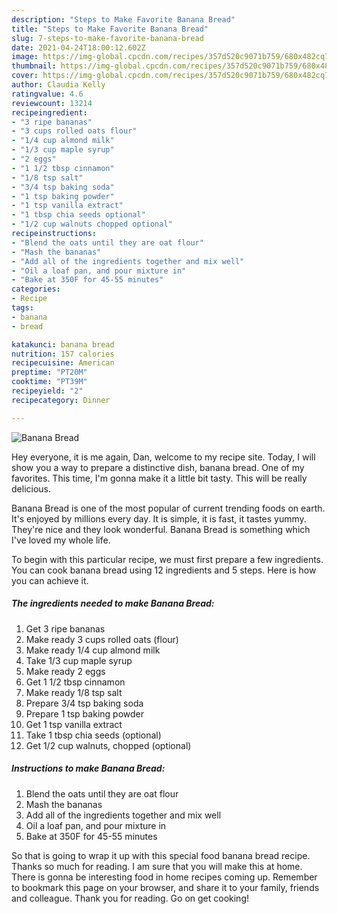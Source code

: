 ```yaml
---
description: "Steps to Make Favorite Banana Bread"
title: "Steps to Make Favorite Banana Bread"
slug: 7-steps-to-make-favorite-banana-bread
date: 2021-04-24T18:00:12.602Z
image: https://img-global.cpcdn.com/recipes/357d520c9071b759/680x482cq70/banana-bread-recipe-main-photo.jpg
thumbnail: https://img-global.cpcdn.com/recipes/357d520c9071b759/680x482cq70/banana-bread-recipe-main-photo.jpg
cover: https://img-global.cpcdn.com/recipes/357d520c9071b759/680x482cq70/banana-bread-recipe-main-photo.jpg
author: Claudia Kelly
ratingvalue: 4.6
reviewcount: 13214
recipeingredient:
- "3 ripe bananas"
- "3 cups rolled oats flour"
- "1/4 cup almond milk"
- "1/3 cup maple syrup"
- "2 eggs"
- "1 1/2 tbsp cinnamon"
- "1/8 tsp salt"
- "3/4 tsp baking soda"
- "1 tsp baking powder"
- "1 tsp vanilla extract"
- "1 tbsp chia seeds optional"
- "1/2 cup walnuts chopped optional"
recipeinstructions:
- "Blend the oats until they are oat flour"
- "Mash the bananas"
- "Add all of the ingredients together and mix well"
- "Oil a loaf pan, and pour mixture in"
- "Bake at 350F for 45-55 minutes"
categories:
- Recipe
tags:
- banana
- bread

katakunci: banana bread 
nutrition: 157 calories
recipecuisine: American
preptime: "PT20M"
cooktime: "PT39M"
recipeyield: "2"
recipecategory: Dinner

---
```



![Banana Bread](https://img-global.cpcdn.com/recipes/357d520c9071b759/680x482cq70/banana-bread-recipe-main-photo.jpg)

Hey everyone, it is me again, Dan, welcome to my recipe site. Today, I will show you a way to prepare a distinctive dish, banana bread. One of my favorites. This time, I'm gonna make it a little bit tasty. This will be really delicious.

Banana Bread is one of the most popular of current trending foods on earth. It's enjoyed by millions every day. It is simple, it is fast, it tastes yummy. They're nice and they look wonderful. Banana Bread is something which I've loved my whole life.




To begin with this particular recipe, we must first prepare a few ingredients. You can cook banana bread using 12 ingredients and 5 steps. Here is how you can achieve it.

<!--inarticleads1-->

##### The ingredients needed to make Banana Bread:

1. Get 3 ripe bananas
1. Make ready 3 cups rolled oats (flour)
1. Make ready 1/4 cup almond milk
1. Take 1/3 cup maple syrup
1. Make ready 2 eggs
1. Get 1 1/2 tbsp cinnamon
1. Make ready 1/8 tsp salt
1. Prepare 3/4 tsp baking soda
1. Prepare 1 tsp baking powder
1. Get 1 tsp vanilla extract
1. Take 1 tbsp chia seeds (optional)
1. Get 1/2 cup walnuts, chopped (optional)




<!--inarticleads2-->

##### Instructions to make Banana Bread:

1. Blend the oats until they are oat flour
1. Mash the bananas
1. Add all of the ingredients together and mix well
1. Oil a loaf pan, and pour mixture in
1. Bake at 350F for 45-55 minutes




So that is going to wrap it up with this special food banana bread recipe. Thanks so much for reading. I am sure that you will make this at home. There is gonna be interesting food in home recipes coming up. Remember to bookmark this page on your browser, and share it to your family, friends and colleague. Thank you for reading. Go on get cooking!
